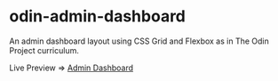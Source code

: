 # odin-admin-dashboard

An admin dashboard layout using CSS Grid and Flexbox as in The Odin Project curriculum.

Live Preview => [Admin Dashboard](https://madaooftheblues.github.io/odin-admin-dashboard/)
